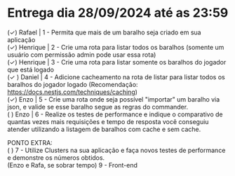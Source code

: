 # Entrega dia 28/09/2024 até as 23:59 

(✓) Rafael | 1 - Permita que mais de um baralho seja criado em sua aplicação <br>
(✓) Henrique | 2 - Crie uma rota para listar todos os baralhos (somente um usuário com permissão admin pode usar essa rota) <br>
(✓) Henrique | 3 - Crie uma rota para listar somente os baralhos do jogador que está logado <br>
(✓ ) Daniel | 4 - Adicione cacheamento na rota de listar para listar todos os baralhos do jogador logado (Recomendação: https://docs.nestjs.com/techniques/caching) <br>
(✓) Enzo | 5 - Crie uma rota onde seja possível "importar" um baralho via json, e valide se esse baralho segue as regras do commander. <br>
( ) Enzo | 6 - Realize os testes de performance e indique o comparativo de quantas vezes mais requisições e tempo de resposta você conseguiu atender utilizando a listagem de baralhos com cache e sem cache. <br>

PONTO EXTRA: <br>
( )  7 - Utilize Clusters na sua aplicação e faça novos testes de performance e demonstre os números obtidos. <br>
(Enzo e Rafa, se sobrar tempo) 9 - Front-end

